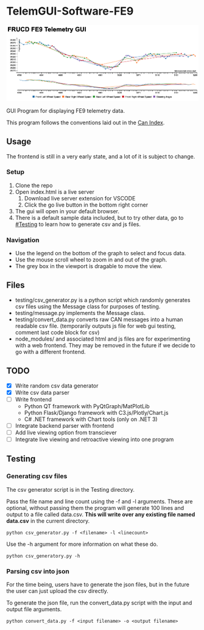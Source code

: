 # TelemGUI-Software-FE9

![Picture of gui](media/readme_guipic.png)

GUI Program for displaying FE9 telemetry data.

This program follows the conventions laid out in the [Can Index](https://docs.google.com/spreadsheets/d/1NBGkYXU-0hWoHLGAnpFGG1UOc4kb2333ix3pwNxI9C4/edit#gid=1391358092).

## Usage
The frontend is still in a very early state, and a lot of it is subject to change. 

### Setup

1. Clone the repo
2. Open index.html is a live server
   1. Download live server extension for VSCODE
   2. Click the go live button in the bottom right corner
3. The gui will open in your default browser.
4. There is a default sample data included, but to try other data, go to [#Testing](#testing) to learn how to generate csv and js files.

### Navigation

- Use the legend on the bottom of the graph to select and focus data.
- Use the mouse scroll wheel to zoom in and out of the graph.
- The grey box in the viewport is dragable to move the view.

## Files
 - testing/csv_generator.py is a python script which randomly generates csv files using the Message class for purposes of testing.
 - testing/message.py implements the Message class.
 - testing/convert_data.py converts raw CAN messages into a human readable csv file. (temporarily outputs js file for web gui testing, comment last code block for csv)
 - node_modules/ and associated html and js files are for experimenting with a web frontend. They may be removed in the future if we decide to go with a different frontend.

 ## TODO
 - [X] Write random csv data generator
 - [X] Write csv data parser
 - [ ] Write frontend
    - Python QT framework with PyQtGraph/MatPlotLib
    - Python Flask/Django framework with C3.js/Plotly/Chart.js
    - C# .NET framework with Chart tools (only on .NET 3)
- [ ] Integrate backend parser with frontend
- [ ] Add live viewing option from transciever
- [ ] Integrate live viewing and retroactive viewing into one program
## Testing

### Generating csv files

The csv generator script is in the Testing directory.

Pass the file name and line count using the -f and -l arguments. These are optional, without passing them the program will generate 100 lines and output to a file called data.csv. **This will write over any existing file named data.csv** in the current directory.

```
python csv_generator.py -f <filename> -l <linecount>
```


Use the -h argument for more information on what these do.

```
python csv_generatory.py -h
```

### Parsing csv into json

For the time being, users have to generate the json files, but in the future the user can just upload the csv directly.

To generate the json file, run the convert_data.py script with the input and output file arguments.
```
python convert_data.py -f <input filename> -o <output filename>
```
